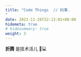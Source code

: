```yaml
---
title: "Code Things  // 码事.
"
date: 2021-11-26T22:13:01+08:00
hidemeta: true
# hidesummary: true
weight: 3
---
```

**折腾** 是技术活儿 🔧💻